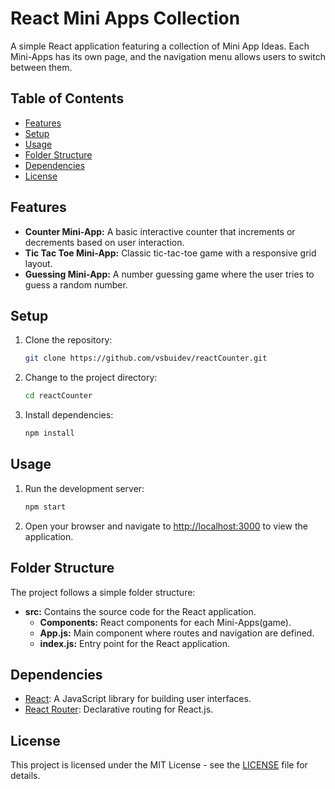 # React Mini Apps Collection

A simple React application featuring a collection of Mini App Ideas. Each Mini-Apps has its own page, and the navigation menu allows users to switch between them.

## Table of Contents

- [Features](#features)
- [Setup](#setup)
- [Usage](#usage)
- [Folder Structure](#folder-structure)
- [Dependencies](#dependencies)
- [License](#license)

## Features

- **Counter Mini-App:** A basic interactive counter that increments or decrements based on user interaction.
- **Tic Tac Toe Mini-App:** Classic tic-tac-toe game with a responsive grid layout.
- **Guessing Mini-App:** A number guessing game where the user tries to guess a random number.

## Setup

1. Clone the repository:

   ```bash
   git clone https://github.com/vsbuidev/reactCounter.git
   ```

2. Change to the project directory:

   ```bash
   cd reactCounter
   ```

3. Install dependencies:

   ```bash
   npm install
   ```

## Usage

1. Run the development server:

   ```bash
   npm start
   ```

2. Open your browser and navigate to [http://localhost:3000](http://localhost:3000) to view the application.

## Folder Structure

The project follows a simple folder structure:

- **src:** Contains the source code for the React application.
  - **Components:** React components for each Mini-Apps(game).
  - **App.js:** Main component where routes and navigation are defined.
  - **index.js:** Entry point for the React application.

## Dependencies

- [React](https://reactjs.org/): A JavaScript library for building user interfaces.
- [React Router](https://reactrouter.com/): Declarative routing for React.js.

## License

This project is licensed under the MIT License - see the [LICENSE](LICENSE) file for details.

```

```
